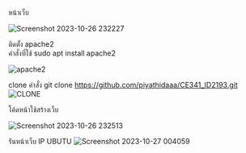 หน้าเว็บ

![Screenshot 2023-10-26 232227](https://github.com/piyathidaaa/CE341_ID2193/assets/142969951/0eccad52-60d9-4729-bd28-a9c8c5b7cb4f)

ติดตั้ง apache2 <br>
คำสั่งที่ใช้ sudo apt install apache2

![apache2](https://github.com/piyathidaaa/CE341_ID2193/assets/142969951/754bc86f-b636-46e0-8019-249a40e7e203)

clone คำสั่ง git clone https://github.com/piyathidaaa/CE341_ID2193.git <br>
![CLONE](https://github.com/piyathidaaa/CE341_ID2193/assets/142969951/2dec419a-dd8f-4359-92e8-298cff135760)

โค้ดหน้าใช้สร้างเว็บ

![Screenshot 2023-10-26 232513](https://github.com/piyathidaaa/CE341_ID2193/assets/142969951/7a48f683-a02d-4bcf-a677-1009e7341cfb)

รันหน้าเว็บ IP UBUTU
![Screenshot 2023-10-27 004059](https://github.com/piyathidaaa/CE341_ID2193/assets/142969951/2cb3866a-3c7e-416f-89ad-787b88052092)
